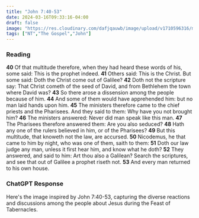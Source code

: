 ```yaml
---
title: "John 7:40-53"
date: 2024-03-16T09:33:16-04:00
draft: false
image: "https://res.cloudinary.com/dafjqauwb/image/upload/v1710596316/matt419/John/7_40-53_qejnsd.webp"
tags: ["NT","The Gospel","John"]
---
```

### Reading
**40** Of that multitude therefore, when they had heard these words of his, some said: This is the prophet indeed.
**41** Others said: This is the Christ. But some said: Doth the Christ come out of Galilee?
**42** Doth not the scripture say: That Christ cometh of the seed of David, and from Bethlehem the town where David was?
**43** So there arose a dissension among the people because of him.
**44** And some of them would have apprehended him: but no man laid hands upon him.
**45** The ministers therefore came to the chief priests and the Pharisees. And they said to them: Why have you not brought him?
**46** The ministers answered: Never did man speak like this man.
**47** The Pharisees therefore answered them: Are you also seduced?
**48** Hath any one of the rulers believed in him, or of the Pharisees?
**49** But this multitude, that knoweth not the law, are accursed.
**50** Nicodemus, he that came to him by night, who was one of them, saith to them:
**51** Doth our law judge any man, unless it first hear him, and know what he doth?
**52** They answered, and said to him: Art thou also a Galilean? Search the scriptures, and see that out of Galilee a prophet riseth not.
**53** And every man returned to his own house.


### ChatGPT Response
Here's the image inspired by John 7:40-53, capturing the diverse reactions and discussions among the people about Jesus during the Feast of Tabernacles.